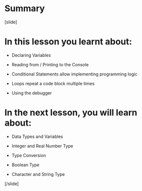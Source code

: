 # Summary

[slide]


# In this lesson you learnt about:

  - Declaring Variables

  - Reading from / Printing to the Console

  - Conditional Statements allow implementing programming logic

  - Loops repeat a code block multiple times

  - Using the debugger

# In the next lesson, you will learn about:

  - Data Types and Variables

  - Integer and Real Number Type

  - Type Conversion

  - Boolean Type

  - Character and String Type


[/slide]